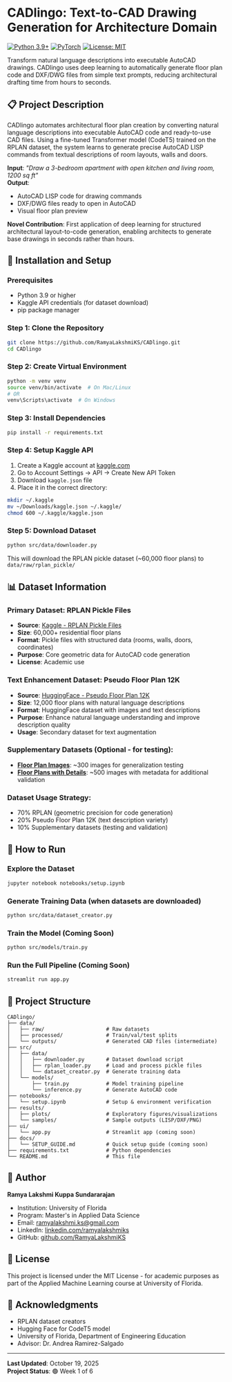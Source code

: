 # CADlingo: Text-to-CAD Drawing Generation for Architecture Domain

[![Python 3.9+](https://img.shields.io/badge/python-3.9+-blue.svg)](https://www.python.org/downloads/)
[![PyTorch](https://img.shields.io/badge/PyTorch-2.0+-red.svg)](https://pytorch.org/)
[![License: MIT](https://img.shields.io/badge/License-MIT-yellow.svg)](https://opensource.org/licenses/MIT)

Transform natural language descriptions into executable AutoCAD drawings. CADlingo uses deep learning to automatically generate floor plan code and DXF/DWG files from simple text prompts, reducing architectural drafting time from hours to seconds.

## 📋 Project Description

CADlingo automates architectural floor plan creation by converting natural language descriptions into executable AutoCAD code and ready-to-use CAD files. Using a fine-tuned Transformer model (CodeT5) trained on the RPLAN dataset, the system learns to generate precise AutoCAD LISP commands from textual descriptions of room layouts, walls and doors.

**Input**: _"Draw a 3-bedroom apartment with open kitchen and living room, 1200 sq ft"_  
**Output**: 
- AutoCAD LISP code for drawing commands
- DXF/DWG files ready to open in AutoCAD
- Visual floor plan preview

**Novel Contribution**: First application of deep learning for structured architectural layout-to-code generation, enabling architects to generate base drawings in seconds rather than hours.

## 🔧 Installation and Setup

### Prerequisites
- Python 3.9 or higher
- Kaggle API credentials (for dataset download)
- pip package manager

### Step 1: Clone the Repository
```bash
git clone https://github.com/RamyaLakshmiKS/CADlingo.git
cd CADlingo
```

### Step 2: Create Virtual Environment
```bash
python -m venv venv
source venv/bin/activate  # On Mac/Linux
# OR
venv\Scripts\activate  # On Windows
```

### Step 3: Install Dependencies
```bash
pip install -r requirements.txt
```

### Step 4: Setup Kaggle API
1. Create a Kaggle account at [kaggle.com](https://www.kaggle.com)
2. Go to Account Settings → API → Create New API Token
3. Download `kaggle.json` file
4. Place it in the correct directory:
```bash
mkdir ~/.kaggle
mv ~/Downloads/kaggle.json ~/.kaggle/
chmod 600 ~/.kaggle/kaggle.json
```

### Step 5: Download Dataset
```bash
python src/data/downloader.py
```

This will download the RPLAN pickle dataset (~60,000 floor plans) to `data/raw/rplan_pickle/`

## 📊 Dataset Information

### **Primary Dataset: RPLAN Pickle Files**
- **Source**: [Kaggle - RPLAN Pickle Files](https://www.kaggle.com/datasets/mohamedalqblawi/rplan-pickle-files)
- **Size**: 60,000+ residential floor plans
- **Format**: Pickle files with structured data (rooms, walls, doors, coordinates)
- **Purpose**: Core geometric data for AutoCAD code generation
- **License**: Academic use

### **Text Enhancement Dataset: Pseudo Floor Plan 12K**
- **Source**: [HuggingFace - Pseudo Floor Plan 12K](https://huggingface.co/datasets/zimhe/pseudo-floor-plan-12k)
- **Size**: 12,000 floor plans with natural language descriptions
- **Format**: HuggingFace dataset with images and text descriptions
- **Purpose**: Enhance natural language understanding and improve description quality
- **Usage**: Secondary dataset for text augmentation

### **Supplementary Datasets** (Optional - for testing):
- **[Floor Plan Images](https://www.kaggle.com/datasets/fatimaazfarziya/floorplan)**: ~300 images for generalization testing
- **[Floor Plans with Details](https://www.kaggle.com/datasets/adilmohammed/floor-plan-images-and-their-details)**: ~500 images with metadata for additional validation

### **Dataset Usage Strategy:**
- 70% RPLAN (geometric precision for code generation)
- 20% Pseudo Floor Plan 12K (text description variety)
- 10% Supplementary datasets (testing and validation)

## 🚀 How to Run

### Explore the Dataset
```bash
jupyter notebook notebooks/setup.ipynb
```

### Generate Training Data (when datasets are downloaded)
```bash
python src/data/dataset_creator.py
```

### Train the Model (Coming Soon)
```bash
python src/models/train.py
```

### Run the Full Pipeline (Coming Soon)
```bash
streamlit run app.py
```

## 📁 Project Structure

```
CADlingo/
├── data/
│   ├── raw/                    # Raw datasets 
│   ├── processed/              # Train/val/test splits
│   └── outputs/                # Generated CAD files (intermediate)
├── src/
│   ├── data/
│   │   ├── downloader.py       # Dataset download script
│   │   ├── rplan_loader.py     # Load and process pickle files
│   │   └── dataset_creator.py  # Generate training data
│   └── models/
│       ├── train.py            # Model training pipeline
│       └── inference.py        # Generate AutoCAD code
├── notebooks/
│   └── setup.ipynb             # Setup & environment verification
├── results/
│   ├── plots/                  # Exploratory figures/visualizations
│   └── samples/                # Sample outputs (LISP/DXF/PNG)
├── ui/
│   └── app.py                  # Streamlit app (coming soon)
├── docs/
│   └── SETUP_GUIDE.md          # Quick setup guide (coming soon)
├── requirements.txt            # Python dependencies
└── README.md                   # This file
```

## 👤 Author

**Ramya Lakshmi Kuppa Sundararajan**
- Institution: University of Florida
- Program: Master's in Applied Data Science
- Email: ramyalakshmi.ks@gmail.com
- LinkedIn: [linkedin.com/ramyalakshmiks](https://www.linkedin.com/in/ramyalakshmiks/)
- GitHub: [github.com/RamyaLakshmiKS](https://github.com/RamyaLakshmiKS)

## 📝 License

This project is licensed under the MIT License - for academic purposes as part of the Applied Machine Learning course at University of Florida.

## 🙏 Acknowledgments

- RPLAN dataset creators
- Hugging Face for CodeT5 model
- University of Florida, Department of Engineering Education
- Advisor: Dr. Andrea Ramirez-Salgado

---

**Last Updated**: October 19, 2025  
**Project Status**: 🟢 Week 1 of 6